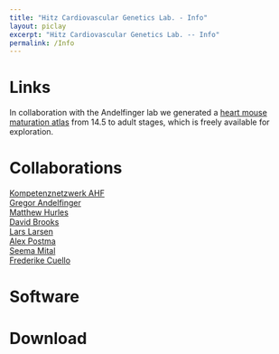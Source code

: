 ```yaml
---
title: "Hitz Cardiovascular Genetics Lab. - Info"
layout: piclay
excerpt: "Hitz Cardiovascular Genetics Lab. -- Info"
permalink: /Info
---
```


# Links

In collaboration with the Andelfinger lab we generated a <a href="http://andelfingerlab.heart_maturation.genap.ca/"> heart mouse maturation atlas</a> from 14.5 to adult stages, which is freely available for exploration.


# Collaborations
<a href="https://www.kompetenznetz-ahf.de/">Kompetenznetzwerk AHF</a> <br />
<a href="https://www.andelfingerlab.com/">Gregor Andelfinger</a> <br />
<a href="https://www.sanger.ac.uk/people/directory/hurles-matthew">Matthew Hurles</a> <br />
<a href="https://www.nottingham.ac.uk/life-sciences/people/david.brook">David Brooks</a> <br />
<a href="https://icmm.ku.dk/english/research-groups/la-larsen-group/">Lars Larsen </a> <br />
<a href="https://www.medischebiologie.nl/postma-group/">Alex Postma</a> <br />
<a href="https://lab.research.sickkids.ca/mital/">Seema Mital </a> <br />
<a href="https://www.uke.de/english/physicians-and-scientists/wissenschaftlerprofilseite_friederike_cuello.html">Frederike Cuello</a> <br />

# Software


# Download

